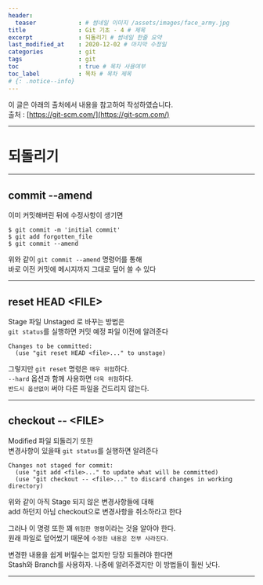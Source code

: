 ```yaml
---
header:
  teaser            : # 썸네일 이미지 /assets/images/face_army.jpg
title               : Git 기초 - 4 # 제목
excerpt             : 되돌리기 # 썸네일 한줄 요약
last_modified_at    : 2020-12-02 # 마지막 수정일
categories          : git
tags                : git
toc                 : true # 목차 사용여부
toc_label           : 목차 # 목차 제목
# {: .notice--info}
---
```

이 글은 아래의 출처에서 내용을 참고하여 작성하였습니다.  
출처 : [https://git-scm.com/](https://git-scm.com/)

---
# 되돌리기
---
## commit --amend

이미 커밋해버린 뒤에 수정사항이 생기면

```
$ git commit -m 'initial commit'
$ git add forgotten_file
$ git commit --amend
```

위와 같이 `git commit --amend` 명령어를 통해  
바로 이전 커밋에 메시지까지 그대로 덮어 쓸 수 있다  

---
## reset HEAD \<FILE\>

Stage 파일 Unstaged 로 바꾸는 방법은  
`git status`를 실행하면 커밋 예정 파일 이전에 알려준다

```
Changes to be committed:
  (use "git reset HEAD <file>..." to unstage)
```



그렇지만 `git reset` 명령은 `매우 위험`하다.  
`--hard` 옵션과 함께 사용하면 `더욱 위험`하다.  
`반드시 옵션없이` 써야 다른 파일을 건드리지 않는다.

---
## checkout -- \<FILE\>

Modified 파일 되돌리기 또한  
변경사항이 있을때 `git status`를 실행하면 알려준다

```
Changes not staged for commit:
  (use "git add <file>..." to update what will be committed)
  (use "git checkout -- <file>..." to discard changes in working directory)
```

위와 같이 아직 Stage 되지 않은 변경사항들에 대해  
add 하던지 아님 checkout으로 변경사항을 취소하라고 한다

그러나 이 명령 또한 꽤 `위험한 명령`이라는 것을 알아야 한다.  
원래 파일로 덮어썼기 때문에 `수정한 내용은 전부 사라진다`.  

변경한 내용을 쉽게 버릴수는 없지만 당장 되돌려야 한다면  
Stash와 Branch를 사용하자.
나중에 알려주겠지만 이 방법들이 훨씬 낫다.

---